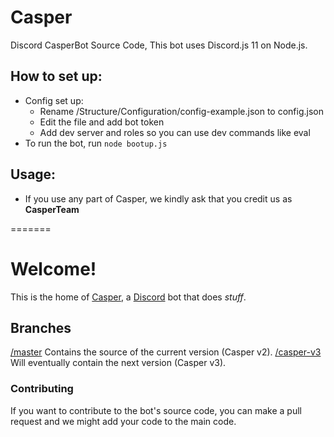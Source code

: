 # Casper
Discord CasperBot Source Code,
This bot uses Discord.js 11 on Node.js.

## How to set up: 
- Config set up:
	- Rename /Structure/Configuration/config-example.json to config.json
	- Edit the file and add bot token
	- Add dev server and roles so you can use dev commands like eval
- To run the bot, run `node bootup.js`

## Usage: 
- If you use any part of Casper, we kindly ask that you credit us as **CasperTeam**

=======
# Welcome!
This is the home of [Casper](https://discordapp.com/oauth2/authorize?client_id=240498925189070848&scope=bot&permissions=268823574), a [Discord](https://discordapp.com/features) bot that does *stuff*. 

## Branches

[/master](https://github.com/GregoryGregoryGregory/Casper/tree/master) Contains the source of the current version (Casper v2).
[/casper-v3](https://github.com/GregoryGregoryGregory/Casper/tree/casper-v3) Will eventually contain the next version (Casper v3).

### Contributing
If you want to contribute to the bot's source code, you can make a pull request and we might add your code to the main code.